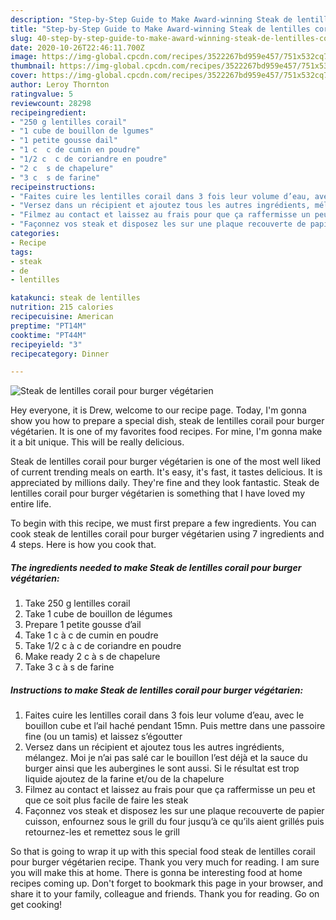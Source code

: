 ```yaml
---
description: "Step-by-Step Guide to Make Award-winning Steak de lentilles corail pour burger végétarien"
title: "Step-by-Step Guide to Make Award-winning Steak de lentilles corail pour burger végétarien"
slug: 40-step-by-step-guide-to-make-award-winning-steak-de-lentilles-corail-pour-burger-vegetarien
date: 2020-10-26T22:46:11.700Z
image: https://img-global.cpcdn.com/recipes/3522267bd959e457/751x532cq70/steak-de-lentilles-corail-pour-burger-vegetarien-photo-principale-de-la-recette.jpg
thumbnail: https://img-global.cpcdn.com/recipes/3522267bd959e457/751x532cq70/steak-de-lentilles-corail-pour-burger-vegetarien-photo-principale-de-la-recette.jpg
cover: https://img-global.cpcdn.com/recipes/3522267bd959e457/751x532cq70/steak-de-lentilles-corail-pour-burger-vegetarien-photo-principale-de-la-recette.jpg
author: Leroy Thornton
ratingvalue: 5
reviewcount: 28298
recipeingredient:
- "250 g lentilles corail"
- "1 cube de bouillon de lgumes"
- "1 petite gousse dail"
- "1 c  c de cumin en poudre"
- "1/2 c  c de coriandre en poudre"
- "2 c  s de chapelure"
- "3 c  s de farine"
recipeinstructions:
- "Faites cuire les lentilles corail dans 3 fois leur volume d’eau, avec le bouillon cube et l’ail haché pendant 15mn. Puis mettre dans une passoire fine (ou un tamis) et laissez s’égoutter"
- "Versez dans un récipient et ajoutez tous les autres ingrédients, mélangez. Moi je n’ai pas salé car le bouillon l’est déjà et la sauce du burger ainsi que les aubergines le sont aussi. Si le résultat est trop liquide ajoutez de la farine et/ou de la chapelure"
- "Filmez au contact et laissez au frais pour que ça raffermisse un peu et que ce soit plus facile de faire les steak"
- "Façonnez vos steak et disposez les sur une plaque recouverte de papier cuisson, enfournez sous le grill du four jusqu’à ce qu’ils aient grillés puis retournez-les et remettez sous le grill"
categories:
- Recipe
tags:
- steak
- de
- lentilles

katakunci: steak de lentilles 
nutrition: 215 calories
recipecuisine: American
preptime: "PT14M"
cooktime: "PT44M"
recipeyield: "3"
recipecategory: Dinner

---
```



![Steak de lentilles corail pour burger végétarien](https://img-global.cpcdn.com/recipes/3522267bd959e457/751x532cq70/steak-de-lentilles-corail-pour-burger-vegetarien-photo-principale-de-la-recette.jpg)

Hey everyone, it is Drew, welcome to our recipe page. Today, I'm gonna show you how to prepare a special dish, steak de lentilles corail pour burger végétarien. It is one of my favorites food recipes. For mine, I'm gonna make it a bit unique. This will be really delicious.



Steak de lentilles corail pour burger végétarien is one of the most well liked of current trending meals on earth. It's easy, it's fast, it tastes delicious. It is appreciated by millions daily. They're fine and they look fantastic. Steak de lentilles corail pour burger végétarien is something that I have loved my entire life.


To begin with this recipe, we must first prepare a few ingredients. You can cook steak de lentilles corail pour burger végétarien using 7 ingredients and 4 steps. Here is how you cook that.

<!--inarticleads1-->

##### The ingredients needed to make Steak de lentilles corail pour burger végétarien:

1. Take 250 g lentilles corail
1. Take 1 cube de bouillon de légumes
1. Prepare 1 petite gousse d’ail
1. Take 1 c à c de cumin en poudre
1. Take 1/2 c à c de coriandre en poudre
1. Make ready 2 c à s de chapelure
1. Take 3 c à s de farine




<!--inarticleads2-->

##### Instructions to make Steak de lentilles corail pour burger végétarien:

1. Faites cuire les lentilles corail dans 3 fois leur volume d’eau, avec le bouillon cube et l’ail haché pendant 15mn. Puis mettre dans une passoire fine (ou un tamis) et laissez s’égoutter
1. Versez dans un récipient et ajoutez tous les autres ingrédients, mélangez. Moi je n’ai pas salé car le bouillon l’est déjà et la sauce du burger ainsi que les aubergines le sont aussi. Si le résultat est trop liquide ajoutez de la farine et/ou de la chapelure
1. Filmez au contact et laissez au frais pour que ça raffermisse un peu et que ce soit plus facile de faire les steak
1. Façonnez vos steak et disposez les sur une plaque recouverte de papier cuisson, enfournez sous le grill du four jusqu’à ce qu’ils aient grillés puis retournez-les et remettez sous le grill




So that is going to wrap it up with this special food steak de lentilles corail pour burger végétarien recipe. Thank you very much for reading. I am sure you will make this at home. There is gonna be interesting food at home recipes coming up. Don't forget to bookmark this page in your browser, and share it to your family, colleague and friends. Thank you for reading. Go on get cooking!
